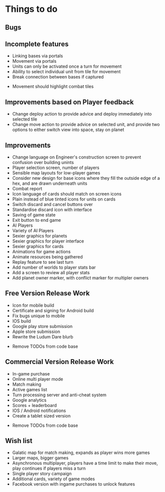 Things to do
============

Bugs
----

Incomplete features
-------------------
+ Linking bases via portals
+ Movement via portals
+ Units can only be activated once a turn for movement
+ Ability to select individual unit from tile for movement
+ Break connection between bases if captured
- Movement should highlight combat tiles

Improvements based on Player feedback
-------------------------------------
+ Change deploy action to provide advice and deploy immediately into selected tile
+ Change move action to provide advice on selected unit, and provide two options to either switch view into space, stay on planet

Improvements
------------
+ Change language on Engineer's construction screen to prevent confusion over building unints
+ Player selection screen, number of players
+ Sensible map layouts for low-player games
+ Consider new design for base icons where they fill the outside edge of a hex, and are drawn underneath units
+ Combat report
+ Icon language of cards should match on screen icons
+ Plain instead of blue tinted icons for units on cards
+ Switch discard and cancel buttons over
+ Standardise discard icon with interface
+ Saving of game state
+ Exit button to end game
+ AI Players
+ Variety of AI Players
+ Sexier graphics for planets
+ Sexier graphics for player interface
+ Sexier graphics for cards
+ Animations for game actions
+ Animate resources being gathered
+ Replay feature to see last turn
+ Add number of worlds to player stats bar
+ Add a screen to review all player stats
+ Add planet owner marker, with conflict marker for multipler owners

Free Version Release Work
-------------------------
+ Icon for mobile build
+ Certificate and signing for Android build
+ Fix bugs unique to mobile
+ IOS build
+ Google play store submission
+ Apple store submission
+ Rewrite the Ludum Dare blurb
- Remove TODOs from code base

Commercial Version Release Work
-------------------------
+ In-game purchase
+ Online multi player mode
+ Match making
+ Active games list
+ Turn processing server and anti-cheat system
+ Google analytics
+ Scores + leaderboard
+ IOS / Android notifications
+ Create a tablet sized version
- Remove TODOs from code base

Wish list
---------
+ Galatic map for match making, expands as player wins more games
+ Larger maps, bigger games
+ Asynchronous multiplayer, players have a time limit to make their move, play continues if players miss a turn
+ Single player story campaign
+ Additional cards, variety of game modes
+ Facebook version with ingame purchases to unlock features

